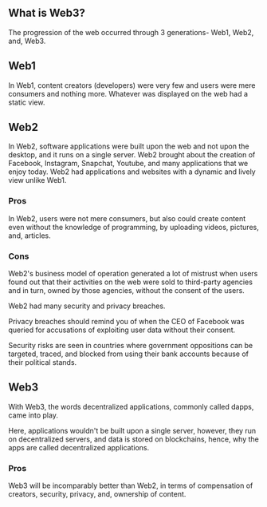 ## What is Web3?

The progression of the web occurred through 3 generations- Web1, Web2, and, Web3.

## Web1

In Web1, content creators (developers) were very few and users were mere consumers and nothing more. Whatever was displayed on the web had a static view.

## Web2

In Web2, software applications were built upon the web and not upon the desktop, and it runs on a single server. Web2 brought about the creation of Facebook, Instagram, Snapchat, Youtube, and many applications that we enjoy today. Web2 had applications and websites with a dynamic and lively view unlike Web1.

### Pros 

In Web2, users were not mere consumers, but also could create content even without the knowledge of programming, by uploading videos, pictures, and, articles. 

### Cons

Web2's business model of operation generated a lot of mistrust when users found out that their activities on the web were sold to third-party agencies and in turn, owned by those agencies, without the consent of the users.

Web2 had many security and privacy breaches. 

Privacy breaches should remind you of when the CEO of Facebook was queried for accusations of exploiting user data without their consent.

Security risks are seen in countries where government oppositions can be targeted, traced, and blocked from using their bank accounts because of their political stands.

## Web3
With Web3, the words decentralized applications, commonly called dapps, came into play. 

Here, applications wouldn't be built upon a single server, however, they run on decentralized servers, and data is stored on blockchains, hence, why the apps are called decentralized applications. 

### Pros

Web3 will be incomparably better than Web2, in terms of compensation of creators, security, privacy, and, ownership of content.